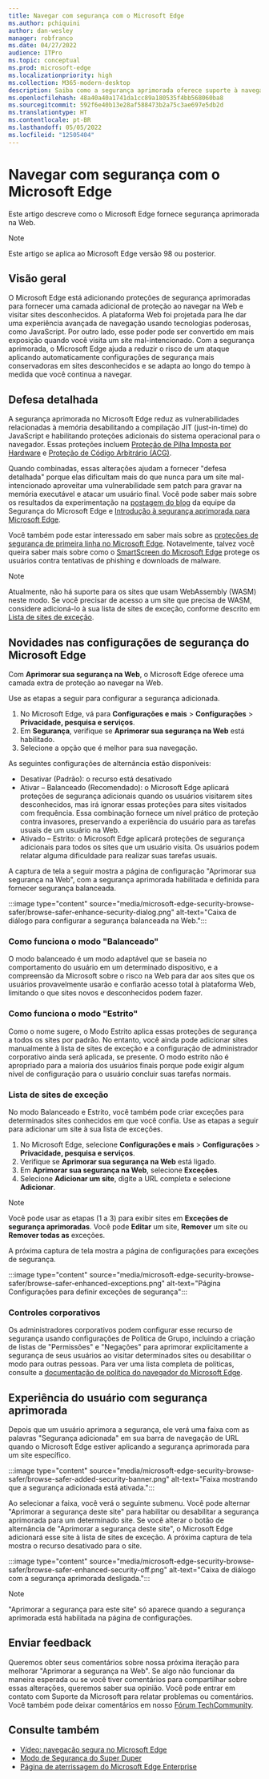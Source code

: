 ```yaml
---
title: Navegar com segurança com o Microsoft Edge
ms.author: pchiquini
author: dan-wesley
manager: robfranco
ms.date: 04/27/2022
audience: ITPro
ms.topic: conceptual
ms.prod: microsoft-edge
ms.localizationpriority: high
ms.collection: M365-modern-desktop
description: Saiba como a segurança aprimorada oferece suporte à navegação mais segura com o Microsoft Edge.
ms.openlocfilehash: 48a40a40a1741da1cc89a180535f4bb568060ba8
ms.sourcegitcommit: 592f6e40b13e28af588473b2a75c3ae697e5db2d
ms.translationtype: HT
ms.contentlocale: pt-BR
ms.lasthandoff: 05/05/2022
ms.locfileid: "12505404"
---
```

# <a name="browse-more-safely-with-microsoft-edge"></a>Navegar com segurança com o Microsoft Edge

Este artigo descreve como o Microsoft Edge fornece segurança aprimorada na Web.

> [!NOTE]
> Este artigo se aplica ao Microsoft Edge versão 98 ou posterior.

## <a name="overview"></a>Visão geral

O Microsoft Edge está adicionando proteções de segurança aprimoradas para fornecer uma camada adicional de proteção ao navegar na Web e visitar sites desconhecidos. A plataforma Web foi projetada para lhe dar uma experiência avançada de navegação usando tecnologias poderosas, como JavaScript. Por outro lado, esse poder pode ser convertido em mais exposição quando você visita um site mal-intencionado. Com a segurança aprimorada, o Microsoft Edge ajuda a reduzir o risco de um ataque aplicando automaticamente configurações de segurança mais conservadoras em sites desconhecidos e se adapta ao longo do tempo à medida que você continua a navegar.

## <a name="defense-in-depth"></a>Defesa detalhada

A segurança aprimorada no Microsoft Edge reduz as vulnerabilidades relacionadas à memória desabilitando a compilação JIT (just-in-time) do JavaScript e habilitando proteções adicionais do sistema operacional para o navegador. Essas proteções incluem [Proteção de Pilha Imposta por Hardware](https://techcommunity.microsoft.com/t5/windows-kernel-internals-blog/developer-guidance-for-hardware-enforced-stack-protection/ba-p/2163340) e [Proteção de Código Arbitrário (ACG)](/microsoft-365/security/defender-endpoint/exploit-protection-reference?view=o365-worldwide#arbitrary-code-guard).

Quando combinadas, essas alterações ajudam a fornecer "defesa detalhada" porque elas dificultam mais do que nunca para um site mal-intencionado aproveitar uma vulnerabilidade sem patch para gravar na memória executável e atacar um usuário final. Você pode saber mais sobre os resultados da experimentação na [postagem do blog](https://microsoftedge.github.io/edgevr/posts/Super-Duper-Secure-Mode) da equipe da Segurança do Microsoft Edge e [Introdução à segurança aprimorada para Microsoft Edge](https://microsoftedge.github.io/edgevr/posts/Introducing-Enhanced-Security-for-Microsoft-Edge/).

Você também pode estar interessado em saber mais sobre as [proteções de segurança de primeira linha no Microsoft Edge](/deployedge/ms-edge-security-for-business). Notavelmente, talvez você queira saber mais sobre como o [SmartScreen do Microsoft Edge](/deployedge/microsoft-edge-security-smartscreen) protege os usuários contra tentativas de phishing e downloads de malware.

> [!NOTE]
> Atualmente, não há suporte para os sites que usam WebAssembly (WASM) neste modo. Se você precisar de acesso a um site que precisa de WASM, considere adicioná-lo à sua lista de sites de exceção, conforme descrito em [Lista de sites de exceção](#exception-site-list).

## <a name="whats-new-in-microsoft-edge-security-settings"></a>Novidades nas configurações de segurança do Microsoft Edge

Com **Aprimorar sua segurança na Web**, o Microsoft Edge oferece uma camada extra de proteção ao navegar na Web.

Use as etapas a seguir para configurar a segurança adicionada.

1. No Microsoft Edge, vá para **Configurações e mais** > **Configurações** > **Privacidade, pesquisa e serviços**.
2. Em **Segurança**, verifique se **Aprimorar sua segurança na Web** está habilitado.
3. Selecione a opção que é melhor para sua navegação.

As seguintes configurações de alternância estão disponíveis:

- Desativar (Padrão): o recurso está desativado
- Ativar – Balanceado (Recomendado): o Microsoft Edge aplicará proteções de segurança adicionais quando os usuários visitarem sites desconhecidos, mas irá ignorar essas proteções para sites visitados com frequência. Essa combinação fornece um nível prático de proteção contra invasores, preservando a experiência do usuário para as tarefas usuais de um usuário na Web.
- Ativado – Estrito: o Microsoft Edge aplicará proteções de segurança adicionais para todos os sites que um usuário visita. Os usuários podem relatar alguma dificuldade para realizar suas tarefas usuais.

A captura de tela a seguir mostra a página de configuração "Aprimorar sua segurança na Web", com a segurança aprimorada habilitada e definida para fornecer segurança balanceada.

:::image type="content" source="media/microsoft-edge-security-browse-safer/browse-safer-enhance-security-dialog.png" alt-text="Caixa de diálogo para configurar a segurança balanceada na Web.":::

### <a name="how-balanced-mode-works"></a>Como funciona o modo "Balanceado"

O modo balanceado é um modo adaptável que se baseia no comportamento do usuário em um determinado dispositivo, e a compreensão da Microsoft sobre o risco na Web para dar aos sites que os usuários provavelmente usarão e confiarão acesso total à plataforma Web, limitando o que sites novos e desconhecidos podem fazer.

### <a name="how-strict-mode-works"></a>Como funciona o modo "Estrito"

Como o nome sugere, o Modo Estrito aplica essas proteções de segurança a todos os sites por padrão. No entanto, você ainda pode adicionar sites manualmente à lista de sites de exceção e a configuração de administrador corporativo ainda será aplicada, se presente. O modo estrito não é apropriado para a maioria dos usuários finais porque pode exigir algum nível de configuração para o usuário concluir suas tarefas normais.

### <a name="exception-site-list"></a>Lista de sites de exceção

No modo Balanceado e Estrito, você também pode criar exceções para determinados sites conhecidos em que você confia. Use as etapas a seguir para adicionar um site à sua lista de exceções.

1. No Microsoft Edge, selecione **Configurações e mais** >  **Configurações** >  **Privacidade, pesquisa e serviços**.
2. Verifique se **Aprimorar sua segurança na Web** está ligado.
3. Em **Aprimorar sua segurança na Web**, selecione **Exceções**.
4. Selecione **Adicionar um site**, digite a URL completa e selecione **Adicionar**.

> [!NOTE]
> Você pode usar as etapas (1 a 3) para exibir sites em **Exceções de segurança aprimoradas**. Você pode **Editar** um site, **Remover** um site ou **Remover todas as** exceções.

A próxima captura de tela mostra a página de configurações para exceções de segurança.

:::image type="content" source="media/microsoft-edge-security-browse-safer/browse-safer-enhanced-exceptions.png" alt-text="Página Configurações para definir exceções de segurança":::

### <a name="enterprise-controls"></a>Controles corporativos

Os administradores corporativos podem configurar esse recurso de segurança usando configurações de Política de Grupo, incluindo a criação de listas de "Permissões" e "Negações" para aprimorar explicitamente a segurança de seus usuários ao visitar determinados sites ou desabilitar o modo para outras pessoas. Para ver uma lista completa de políticas, consulte a [documentação de política do navegador do Microsoft Edge](/deployedge/microsoft-edge-policies).

## <a name="user-experience-with-enhanced-security"></a>Experiência do usuário com segurança aprimorada

Depois que um usuário aprimora a segurança, ele verá uma faixa com as palavras "Segurança adicionada" em sua barra de navegação de URL quando o Microsoft Edge estiver aplicando a segurança aprimorada para um site específico.

:::image type="content" source="media/microsoft-edge-security-browse-safer/browse-safer-added-security-banner.png" alt-text="Faixa mostrando que a segurança adicionada está ativada.":::

Ao selecionar a faixa, você verá o seguinte submenu. Você pode alternar "Aprimorar a segurança deste site" para habilitar ou desabilitar a segurança aprimorada para um determinado site. Se você alterar o botão de alternância de "Aprimorar a segurança deste site", o Microsoft Edge adicionará esse site à lista de sites de exceção. A próxima captura de tela mostra o recurso desativado para o site.  

:::image type="content" source="media/microsoft-edge-security-browse-safer/browse-safer-enhanced-security-off.png" alt-text="Caixa de diálogo com a segurança aprimorada desligada.":::

> [!NOTE]
> "Aprimorar a segurança para este site" só aparece quando a segurança aprimorada está habilitada na página de configurações.

## <a name="send-us-feedback"></a>Enviar feedback

Queremos obter seus comentários sobre nossa próxima iteração para melhorar "Aprimorar a segurança na Web". Se algo não funcionar da maneira esperada ou se você tiver comentários para compartilhar sobre essas alterações, queremos saber sua opinião. Você pode entrar em contato com Suporte da Microsoft para relatar problemas ou comentários. Você também pode deixar comentários em nosso [Fórum TechCommunity](https://techcommunity.microsoft.com/t5/enterprise/bd-p/EdgeInsiderEnterprise).

## <a name="see-also"></a>Consulte também

- [Vídeo: navegação segura no Microsoft Edge](microsoft-edge-video-security-smartscreen.md)
- [Modo de Segurança do Super Duper](https://microsoftedge.github.io/edgevr/posts/Super-Duper-Secure-Mode/)
- [Página de aterrissagem do Microsoft Edge Enterprise](https://aka.ms/EdgeEnterprise)
